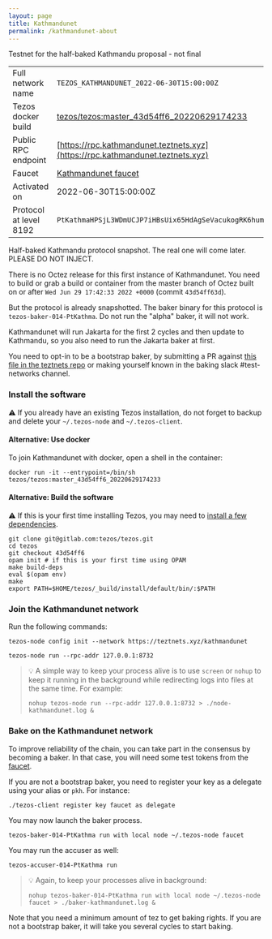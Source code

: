 ```yaml
---
layout: page
title: Kathmandunet
permalink: /kathmandunet-about
---
```


Testnet for the half-baked Kathmandu proposal - not final

| | |
|-------|---------------------|
| Full network name | `TEZOS_KATHMANDUNET_2022-06-30T15:00:00Z` |
| Tezos docker build | [tezos/tezos:master_43d54ff6_20220629174233](https://hub.docker.com/r/tezos/tezos/tags?page=1&ordering=last_updated&name=master_43d54ff6_20220629174233) |
| Public RPC endpoint | [https://rpc.kathmandunet.teztnets.xyz](https://rpc.kathmandunet.teztnets.xyz) |
| Faucet | [Kathmandunet faucet](https://teztnets.xyz/kathmandunet-faucet) |
| Activated on | 2022-06-30T15:00:00Z |
| Protocol at level 8192 |  `PtKathmaHPSjL3WDmUCJP7iHBsUix65HdAgSeVacukogRK6hum6` |


Half-baked Kathmandu protocol snapshot. The real one will come later. PLEASE DO NOT INJECT.

There is no Octez release for this first instance of Kathmandunet. You need to build or grab a build or container from the master branch of Octez built on or after `Wed Jun 29 17:42:33 2022 +0000` (commit `43d54ff63d`).

But the protocol is already snapshotted. The baker binary for this protocol is `tezos-baker-014-PtKathma`. Do not run the "alpha" baker, it will not work.

Kathmandunet will run Jakarta for the first 2 cycles and then update to Kathmandu, so you also need to run the Jakarta baker at first.

You need to opt-in to be a bootstrap baker, by submitting a PR against [this file in the teztnets repo](https://github.com/oxheadalpha/teztnets/blob/main/kathmandunet/values.yaml) or making yourself known in the baking slack #test-networks channel.


### Install the software

⚠️  If you already have an existing Tezos installation, do not forget to backup and delete your `~/.tezos-node` and `~/.tezos-client`.



#### Alternative: Use docker

To join Kathmandunet with docker, open a shell in the container:

```
docker run -it --entrypoint=/bin/sh tezos/tezos:master_43d54ff6_20220629174233
```

#### Alternative: Build the software

⚠️  If this is your first time installing Tezos, you may need to [install a few dependencies](https://tezos.gitlab.io/introduction/howtoget.html#setting-up-the-development-environment-from-scratch).

```
git clone git@gitlab.com:tezos/tezos.git
cd tezos
git checkout 43d54ff6
opam init # if this is your first time using OPAM
make build-deps
eval $(opam env)
make
export PATH=$HOME/tezos/_build/install/default/bin/:$PATH
```

### Join the Kathmandunet network

Run the following commands:

```
tezos-node config init --network https://teztnets.xyz/kathmandunet

tezos-node run --rpc-addr 127.0.0.1:8732
```

> 💡 A simple way to keep your process alive is to use `screen` or `nohup` to keep it running in the background while redirecting logs into files at the same time. For example:
>
> ```bash=13
> nohup tezos-node run --rpc-addr 127.0.0.1:8732 > ./node-kathmandunet.log &
> ```


### Bake on the Kathmandunet network

To improve reliability of the chain, you can take part in the consensus by becoming a baker. In that case, you will need some test tokens from the [faucet](https://teztnets.xyz/kathmandunet-faucet).

If you are not a bootstrap baker, you need to register your key as a delegate using your alias or `pkh`. For instance:
```bash=2
./tezos-client register key faucet as delegate
```

You may now launch the baker process.
```bash=3
tezos-baker-014-PtKathma run with local node ~/.tezos-node faucet
```

You may run the accuser as well:
```bash=3
tezos-accuser-014-PtKathma run
```

> 💡 Again, to keep your processes alive in background:
>
> ```bash=4
> nohup tezos-baker-014-PtKathma run with local node ~/.tezos-node faucet > ./baker-kathmandunet.log &
> ```

Note that you need a minimum amount of tez to get baking rights. If you are not a bootstrap baker, it will take you several cycles to start baking.


